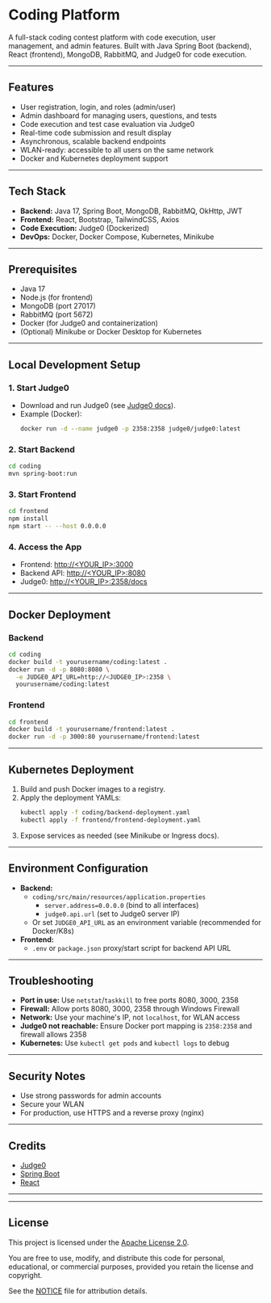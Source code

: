 # Coding Platform

A full-stack coding contest platform with code execution, user management, and admin features. Built with Java Spring Boot (backend), React (frontend), MongoDB, RabbitMQ, and Judge0 for code execution.

---

## Features
- User registration, login, and roles (admin/user)
- Admin dashboard for managing users, questions, and tests
- Code execution and test case evaluation via Judge0
- Real-time code submission and result display
- Asynchronous, scalable backend endpoints
- WLAN-ready: accessible to all users on the same network
- Docker and Kubernetes deployment support

---

## Tech Stack
- **Backend:** Java 17, Spring Boot, MongoDB, RabbitMQ, OkHttp, JWT
- **Frontend:** React, Bootstrap, TailwindCSS, Axios
- **Code Execution:** Judge0 (Dockerized)
- **DevOps:** Docker, Docker Compose, Kubernetes, Minikube

---

## Prerequisites
- Java 17
- Node.js (for frontend)
- MongoDB (port 27017)
- RabbitMQ (port 5672)
- Docker (for Judge0 and containerization)
- (Optional) Minikube or Docker Desktop for Kubernetes

---

## Local Development Setup

### 1. **Start Judge0**
- Download and run Judge0 (see [Judge0 docs](https://github.com/judge0/judge0)).
- Example (Docker):
  ```sh
  docker run -d --name judge0 -p 2358:2358 judge0/judge0:latest
  ```

### 2. **Start Backend**
```sh
cd coding
mvn spring-boot:run
```

### 3. **Start Frontend**
```sh
cd frontend
npm install
npm start -- --host 0.0.0.0
```

### 4. **Access the App**
- Frontend: [http://<YOUR_IP>:3000](http://<YOUR_IP>:3000)
- Backend API: [http://<YOUR_IP>:8080](http://<YOUR_IP>:8080)
- Judge0: [http://<YOUR_IP>:2358/docs](http://<YOUR_IP>:2358/docs)

---

## Docker Deployment

### Backend
```sh
cd coding
docker build -t yourusername/coding:latest .
docker run -d -p 8080:8080 \
  -e JUDGE0_API_URL=http://<JUDGE0_IP>:2358 \
  yourusername/coding:latest
```

### Frontend
```sh
cd frontend
docker build -t yourusername/frontend:latest .
docker run -d -p 3000:80 yourusername/frontend:latest
```

---

## Kubernetes Deployment

1. Build and push Docker images to a registry.
2. Apply the deployment YAMLs:
   ```sh
   kubectl apply -f coding/backend-deployment.yaml
   kubectl apply -f frontend/frontend-deployment.yaml
   ```
3. Expose services as needed (see Minikube or Ingress docs).

---

## Environment Configuration

- **Backend:**
  - `coding/src/main/resources/application.properties`
    - `server.address=0.0.0.0` (bind to all interfaces)
    - `judge0.api.url` (set to Judge0 server IP)
  - Or set `JUDGE0_API_URL` as an environment variable (recommended for Docker/K8s)
- **Frontend:**
  - `.env` or `package.json` proxy/start script for backend API URL

---

## Troubleshooting
- **Port in use:** Use `netstat`/`taskkill` to free ports 8080, 3000, 2358
- **Firewall:** Allow ports 8080, 3000, 2358 through Windows Firewall
- **Network:** Use your machine's IP, not `localhost`, for WLAN access
- **Judge0 not reachable:** Ensure Docker port mapping is `2358:2358` and firewall allows 2358
- **Kubernetes:** Use `kubectl get pods` and `kubectl logs` to debug

---

## Security Notes
- Use strong passwords for admin accounts
- Secure your WLAN
- For production, use HTTPS and a reverse proxy (nginx)

---

## Credits
- [Judge0](https://github.com/judge0/judge0)
- [Spring Boot](https://spring.io/projects/spring-boot)
- [React](https://reactjs.org/)

---
---

## License

This project is licensed under the [Apache License 2.0](LICENSE).

You are free to use, modify, and distribute this code for personal, educational, or commercial purposes, provided you retain the license and copyright.

See the [NOTICE](NOTICE) file for attribution details.
